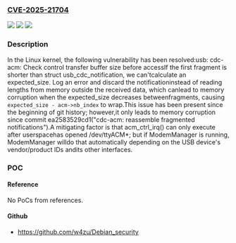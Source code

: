### [CVE-2025-21704](https://cve.mitre.org/cgi-bin/cvename.cgi?name=CVE-2025-21704)
![](https://img.shields.io/static/v1?label=Product&message=Linux&color=blue)
![](https://img.shields.io/static/v1?label=Version&message=1da177e4c3f41524e886b7f1b8a0c1fc7321cac2%3C%20a4e1ae5c0533964170197e4fb4f33bc8c1db5cd2%20&color=brighgreen)
![](https://img.shields.io/static/v1?label=Vulnerability&message=n%2Fa&color=brighgreen)

### Description

In the Linux kernel, the following vulnerability has been resolved:usb: cdc-acm: Check control transfer buffer size before accessIf the first fragment is shorter than struct usb_cdc_notification, we can'tcalculate an expected_size. Log an error and discard the notificationinstead of reading lengths from memory outside the received data, which canlead to memory corruption when the expected_size decreases betweenfragments, causing `expected_size - acm->nb_index` to wrap.This issue has been present since the beginning of git history; however,it only leads to memory corruption since commit ea2583529cd1("cdc-acm: reassemble fragmented notifications").A mitigating factor is that acm_ctrl_irq() can only execute after userspacehas opened /dev/ttyACM*; but if ModemManager is running, ModemManager willdo that automatically depending on the USB device's vendor/product IDs andits other interfaces.

### POC

#### Reference
No PoCs from references.

#### Github
- https://github.com/w4zu/Debian_security

